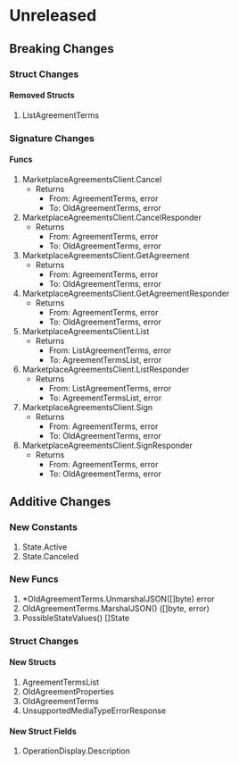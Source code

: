 # Unreleased

## Breaking Changes

### Struct Changes

#### Removed Structs

1. ListAgreementTerms

### Signature Changes

#### Funcs

1. MarketplaceAgreementsClient.Cancel
	- Returns
		- From: AgreementTerms, error
		- To: OldAgreementTerms, error
1. MarketplaceAgreementsClient.CancelResponder
	- Returns
		- From: AgreementTerms, error
		- To: OldAgreementTerms, error
1. MarketplaceAgreementsClient.GetAgreement
	- Returns
		- From: AgreementTerms, error
		- To: OldAgreementTerms, error
1. MarketplaceAgreementsClient.GetAgreementResponder
	- Returns
		- From: AgreementTerms, error
		- To: OldAgreementTerms, error
1. MarketplaceAgreementsClient.List
	- Returns
		- From: ListAgreementTerms, error
		- To: AgreementTermsList, error
1. MarketplaceAgreementsClient.ListResponder
	- Returns
		- From: ListAgreementTerms, error
		- To: AgreementTermsList, error
1. MarketplaceAgreementsClient.Sign
	- Returns
		- From: AgreementTerms, error
		- To: OldAgreementTerms, error
1. MarketplaceAgreementsClient.SignResponder
	- Returns
		- From: AgreementTerms, error
		- To: OldAgreementTerms, error

## Additive Changes

### New Constants

1. State.Active
1. State.Canceled

### New Funcs

1. *OldAgreementTerms.UnmarshalJSON([]byte) error
1. OldAgreementTerms.MarshalJSON() ([]byte, error)
1. PossibleStateValues() []State

### Struct Changes

#### New Structs

1. AgreementTermsList
1. OldAgreementProperties
1. OldAgreementTerms
1. UnsupportedMediaTypeErrorResponse

#### New Struct Fields

1. OperationDisplay.Description
